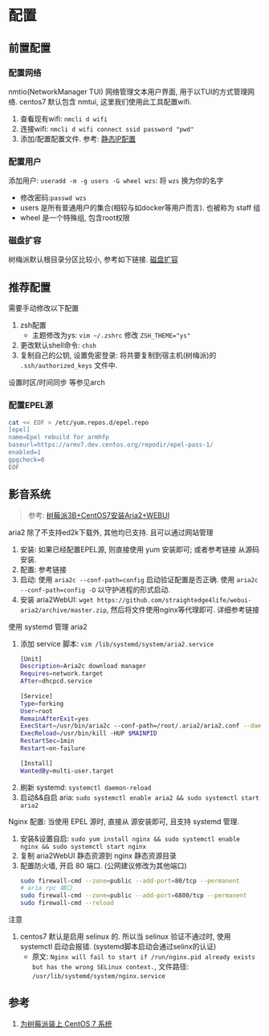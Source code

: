 # 配置

## 前置配置
### 配置网络
nmtio(NetworkManager TUI) 网络管理文本用户界面, 用于以TUI的方式管理网络. centos7 默认包含 nmtui, 这里我们使用此工具配置wifi.
1. 查看现有wifi: `nmcli d wifi`
2. 连接wifi:  `nmcli d wifi connect ssid password "pwd"`
3. 添加/配置配置文件. 参考: [静态IP配置](/develop/static-ip.md)

### 配置用户
添加用户: `useradd -m -g users -G wheel wzs`: 将 `wzs` 换为你的名字
- 修改密码:`passwd wzs`
- users 是所有普通用户的集合(相较与如docker等用户而言). 也被称为 staff 组
- wheel 是一个特殊组, 包含root权限

### 磁盘扩容
树梅派默认根目录分区比较小, 参考如下链接. [磁盘扩容](/develop/disk.md#分区扩容)

## 推荐配置
需要手动修改以下配置
1. zsh配置
    - 主题修改为ys: `vim ~/.zshrc` 修改 `ZSH_THEME="ys"`
2. 更改默认shell命令: `chsh`
3. 复制自己的公钥, 设置免密登录: 将共要复制到宿主机(树梅派)的 `.ssh/authorized_keys` 文件中.

设置时区/时间同步 等参见arch

### 配置EPEL源

```Bash
cat << EOF > /etc/yum.repos.d/epel.repo
[epel]
name=Epel rebuild for armhfp
baseurl=https://armv7.dev.centos.org/repodir/epel-pass-1/
enabled=1
gpgcheck=0
EOF
```
## 影音系统
> 参考: [树莓派3B+CentOS7安装Aria2+WEBUI](https://www.jianshu.com/p/e8eed46e938e)

aria2 除了不支持ed2k下载外, 其他均已支持. 且可以通过网站管理
1. 安装: 如果已经配置EPEL源, 则直接使用 yum 安装即可; 或者参考链接 从源码安装.
2. 配置: 参考链接
3. 启动: 使用 `aria2c --conf-path=config` 启动验证配置是否正确. 使用 `aria2c --conf-path=config -D` 以守护进程的形式启动.
4. 安装 aria2WebUI: `wget https://github.com/straightedge4life/webui-aria2/archive/master.zip`, 然后将文件使用nginx等代理即可. 详细参考链接

使用 systemd 管理 aria2
1. 添加 service 脚本: `vim /lib/systemd/system/aria2.service`
    ```Bash
    [Unit]
    Description=Aria2c download manager
    Requires=network.target
    After=dhcpcd.service
        
    [Service]
    Type=forking
    User=root
    RemainAfterExit=yes
    ExecStart=/usr/bin/aria2c --conf-path=/root/.aria2/aria2.conf --daemon
    ExecReload=/usr/bin/kill -HUP $MAINPID
    RestartSec=1min
    Restart=on-failure
        
    [Install]
    WantedBy=multi-user.target
    ```
2. 刷新 systemd: `systemctl daemon-reload`
3. 启动&&自启 aria: `sudo systemctl enable aria2 && sudo systemctl start aria2`

Nginx 配置: 当使用 EPEL 源时, 直接从 源安装即可, 且支持 systemd 管理.
1. 安装&设置自启: `sudo yum install nginx && sudo systemctl enable nginx && sudo systemctl start nginx`
2. 复制 aria2WebUI 静态资源到 nginx 静态资源目录
3. 配置防火墙, 开启 80 端口. (公网建议修改为其他端口)
    ```Bash
    sudo firewall-cmd --zone=public --add-port=80/tcp --permanent
    # aria rpc 端口
    sudo firewall-cmd --zone=public --add-port=6800/tcp --permanent
    sudo firewall-cmd --reload
    ```

注意
1. centos7 默认是启用 selinux 的. 所以当 selinux 验证不通过时, 使用 systemctl 启动会报错. (systemd脚本启动会通过selinx的认证)
    - 原文: `Nginx will fail to start if /run/nginx.pid already exists but has the wrong SELinux context.`, 文件路径: `/usr/lib/systemd/system/nginx.service`

## 参考
1. [为树莓派装上 CentOS 7 系统](https://sspai.com/post/42793)
